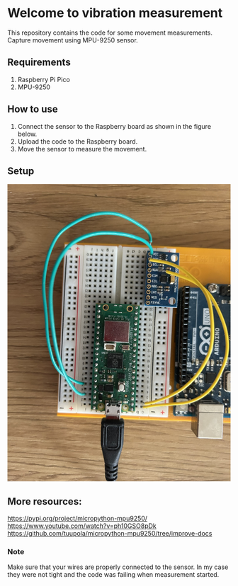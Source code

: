 # Welcome to vibration measurement
This repository contains the code for some movement measurements. Capture movement using MPU-9250 sensor. 

## Requirements
1. Raspberry Pi Pico
2. MPU-9250

## How to use
1. Connect the sensor to the Raspberry board as shown in the figure below.
2. Upload the code to the Raspberry board.
3. Move the sensor to measure the movement.

## Setup
![alt text](img/mpu9250.jpeg)

## More resources:
https://pypi.org/project/micropython-mpu9250/ 
https://www.youtube.com/watch?v=ph10GSO8pDk
https://github.com/tuupola/micropython-mpu9250/tree/improve-docs

### Note
Make sure that your wires are properly connected to the sensor. In my case they were not tight and the code was failing when measurement started.


